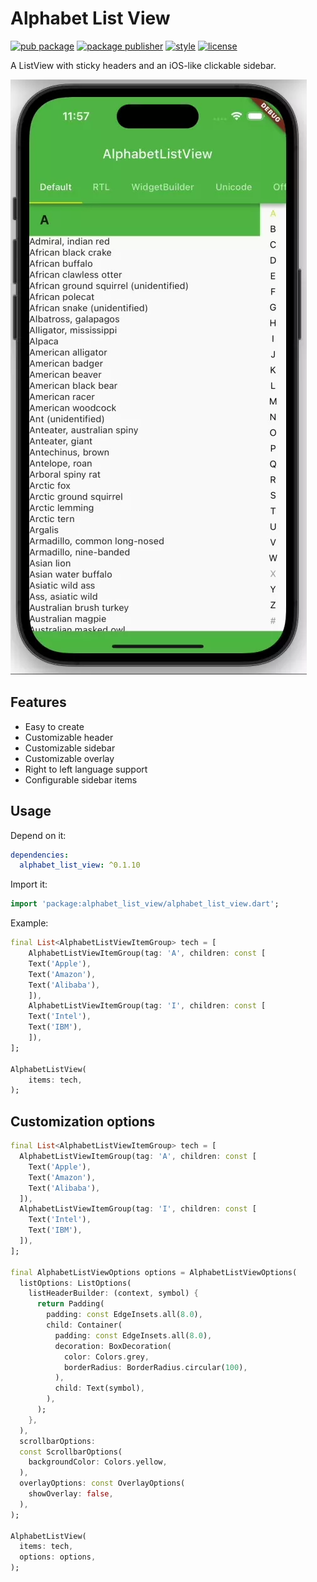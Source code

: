 # Alphabet List View

[![pub package][pub_badge]][pub_badge_link]
[![package publisher][publisher_badge]][publisher_badge_link]
[![style][style_badge]][style_link]
[![license][license_badge]][license_link]

A ListView with sticky headers and an iOS-like clickable sidebar.

![Preview example](example/screenshots/example.webp "Example")

## Features

- Easy to create
- Customizable header
- Customizable sidebar
- Customizable overlay
- Right to left language support
- Configurable sidebar items

## Usage

Depend on it:

```yaml
dependencies:
  alphabet_list_view: ^0.1.10
```

Import it:

```dart
import 'package:alphabet_list_view/alphabet_list_view.dart';
```

Example:

```dart
final List<AlphabetListViewItemGroup> tech = [
    AlphabetListViewItemGroup(tag: 'A', children: const [
    Text('Apple'),
    Text('Amazon'),
    Text('Alibaba'),
    ]),
    AlphabetListViewItemGroup(tag: 'I', children: const [
    Text('Intel'),
    Text('IBM'),
    ]),
];

AlphabetListView(
    items: tech,
);
```  

## Customization options

```dart
final List<AlphabetListViewItemGroup> tech = [
  AlphabetListViewItemGroup(tag: 'A', children: const [
    Text('Apple'),
    Text('Amazon'),
    Text('Alibaba'),
  ]),
  AlphabetListViewItemGroup(tag: 'I', children: const [
    Text('Intel'),
    Text('IBM'),
  ]),
];

final AlphabetListViewOptions options = AlphabetListViewOptions(
  listOptions: ListOptions(
    listHeaderBuilder: (context, symbol) {
      return Padding(
        padding: const EdgeInsets.all(8.0),
        child: Container(
          padding: const EdgeInsets.all(8.0),
          decoration: BoxDecoration(
            color: Colors.grey,
            borderRadius: BorderRadius.circular(100),
          ),
          child: Text(symbol),
        ),
      );
    },
  ),
  scrollbarOptions:
  const ScrollbarOptions(
    backgroundColor: Colors.yellow,
  ),
  overlayOptions: const OverlayOptions(
    showOverlay: false,
  ),
);

AlphabetListView(
  items: tech,
  options: options,
);
```  
[publisher_badge]: https://img.shields.io/pub/publisher/alphabet_list_view.svg

[publisher_badge_link]: https://pub.dev/publishers/cosee.biz/packages

[license_badge]: https://img.shields.io/github/license/cosee/alphabet_list_view

[license_link]: https://github.com/cosee/alphabet_list_view/blob/master/LICENSE

[style_badge]: https://img.shields.io/badge/style-cosee__lints-brightgreen

[style_link]: https://pub.dev/packages/cosee_lints

[pub_badge]: https://img.shields.io/pub/v/alphabet_list_view.svg

[pub_badge_link]: https://pub.dartlang.org/packages/alphabet_list_view